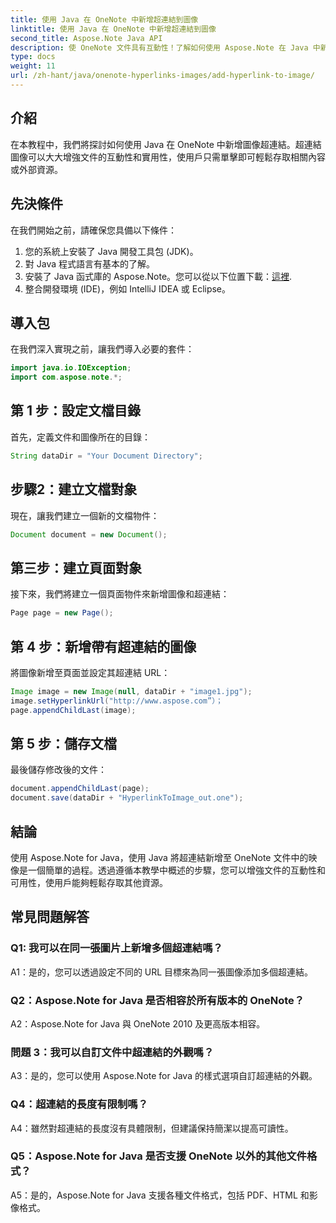```yaml
---
title: 使用 Java 在 OneNote 中新增超連結到圖像
linktitle: 使用 Java 在 OneNote 中新增超連結到圖像
second_title: Aspose.Note Java API
description: 使 OneNote 文件具有互動性！了解如何使用 Aspose.Note 在 Java 中新增圖像超連結。包括簡單的步驟和程式碼範例！ #OneNote #Java #Aspose
type: docs
weight: 11
url: /zh-hant/java/onenote-hyperlinks-images/add-hyperlink-to-image/
---
```

## 介紹

在本教程中，我們將探討如何使用 Java 在 OneNote 中新增圖像超連結。超連結圖像可以大大增強文件的互動性和實用性，使用戶只需單擊即可輕鬆存取相關內容或外部資源。

## 先決條件

在我們開始之前，請確保您具備以下條件：

1. 您的系統上安裝了 Java 開發工具包 (JDK)。
2. 對 Java 程式語言有基本的了解。
3. 安裝了 Java 函式庫的 Aspose.Note。您可以從以下位置下載：[這裡](https://releases.aspose.com/note/java/).
4. 整合開發環境 (IDE)，例如 IntelliJ IDEA 或 Eclipse。

## 導入包

在我們深入實現之前，讓我們導入必要的套件：

```java
import java.io.IOException;
import com.aspose.note.*;
```

## 第 1 步：設定文檔目錄

首先，定義文件和圖像所在的目錄：

```java
String dataDir = "Your Document Directory";
```

## 步驟2：建立文檔對象

現在，讓我們建立一個新的文檔物件：

```java
Document document = new Document();
```

## 第三步：建立頁面對象

接下來，我們將建立一個頁面物件來新增圖像和超連結：

```java
Page page = new Page();
```

## 第 4 步：新增帶有超連結的圖像

將圖像新增至頁面並設定其超連結 URL：

```java
Image image = new Image(null, dataDir + "image1.jpg");
image.setHyperlinkUrl("http://www.aspose.com”）；
page.appendChildLast(image);
```

## 第 5 步：儲存文檔

最後儲存修改後的文件：

```java
document.appendChildLast(page);
document.save(dataDir + "HyperlinkToImage_out.one");
```

## 結論

使用 Aspose.Note for Java，使用 Java 將超連結新增至 OneNote 文件中的映像是一個簡單的過程。透過遵循本教學中概述的步驟，您可以增強文件的互動性和可用性，使用戶能夠輕鬆存取其他資源。

## 常見問題解答

### Q1: 我可以在同一張圖片上新增多個超連結嗎？

A1：是的，您可以透過設定不同的 URL 目標來為同一張圖像添加多個超連結。

### Q2：Aspose.Note for Java 是否相容於所有版本的 OneNote？

A2：Aspose.Note for Java 與 OneNote 2010 及更高版本相容。

### 問題 3：我可以自訂文件中超連結的外觀嗎？

A3：是的，您可以使用 Aspose.Note for Java 的樣式選項自訂超連結的外觀。

### Q4：超連結的長度有限制嗎？

A4：雖然對超連結的長度沒有具體限制，但建議保持簡潔以提高可讀性。

### Q5：Aspose.Note for Java 是否支援 OneNote 以外的其他文件格式？

A5：是的，Aspose.Note for Java 支援各種文件格式，包括 PDF、HTML 和影像格式。